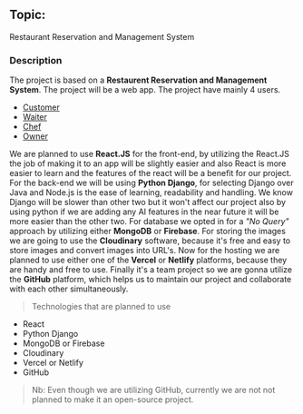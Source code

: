 ## Topic: 
Restaurant Reservation and Management System

### Description

The project is based on a **Restaurent Reservation and Management System**. The project will be a web app. The project have mainly 4 users.
- [Customer](Project/Customer.md)
- [Waiter](Project/Waiter.md)
- [Chef](Project/Chef.md)
- [Owner](Project/Owner.md)

We are planned to use **React.JS** for the front-end, by utilizing the React.JS the job of making it to an app will be slightly easier and also React is more easier to learn and the features of the react will be a benefit for our project. For the back-end we will be using **Python Django**, for selecting Django over Java and Node.js is the ease of learning, readability and handling. We know Django will be slower than other two but it won't affect our project also by using python if we are adding any AI features in the near future it will be more easier than the other two. For database we opted in for a *"No Query"* approach by utilizing either **MongoDB** or **Firebase**. For storing the images we are going to use the **Cloudinary** software, because it's free and easy to store images and  convert images into URL's. Now for the hosting we are planned to use either one of the **Vercel** or **Netlify** platforms, because they are handy and free to use. Finally it's a team project so we are gonna utilize the **GitHub** platform, which helps us to maintain our project and collaborate with each other simultaneously. 

> Technologies that are planned to use

- React 
- Python Django
- MongoDB or Firebase
- Cloudinary
- Vercel or Netlify
- GitHub

> Nb: Even though we are utilizing GitHub, currently we are not not planned to make it an open-source project. 

